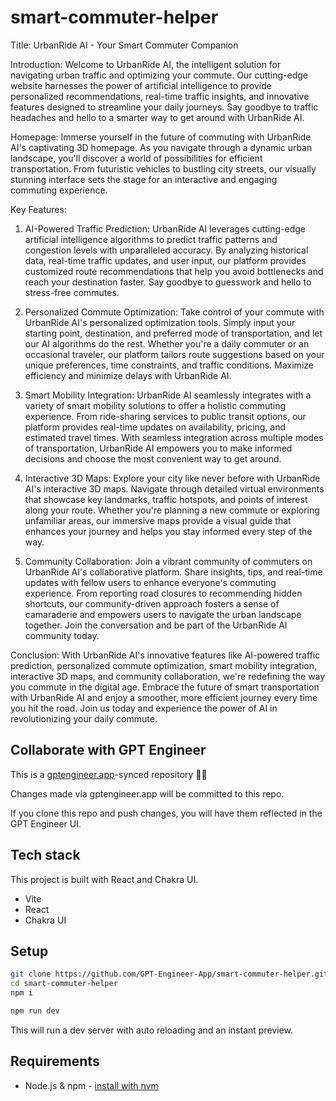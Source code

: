 # smart-commuter-helper

Title: UrbanRide AI - Your Smart Commuter Companion

Introduction:
Welcome to UrbanRide AI, the intelligent solution for navigating urban traffic and optimizing your commute. Our cutting-edge website harnesses the power of artificial intelligence to provide personalized recommendations, real-time traffic insights, and innovative features designed to streamline your daily journeys. Say goodbye to traffic headaches and hello to a smarter way to get around with UrbanRide AI.

Homepage:
Immerse yourself in the future of commuting with UrbanRide AI's captivating 3D homepage. As you navigate through a dynamic urban landscape, you'll discover a world of possibilities for efficient transportation. From futuristic vehicles to bustling city streets, our visually stunning interface sets the stage for an interactive and engaging commuting experience.

Key Features:

1. AI-Powered Traffic Prediction:
UrbanRide AI leverages cutting-edge artificial intelligence algorithms to predict traffic patterns and congestion levels with unparalleled accuracy. By analyzing historical data, real-time traffic updates, and user input, our platform provides customized route recommendations that help you avoid bottlenecks and reach your destination faster. Say goodbye to guesswork and hello to stress-free commutes.

2. Personalized Commute Optimization:
Take control of your commute with UrbanRide AI's personalized optimization tools. Simply input your starting point, destination, and preferred mode of transportation, and let our AI algorithms do the rest. Whether you're a daily commuter or an occasional traveler, our platform tailors route suggestions based on your unique preferences, time constraints, and traffic conditions. Maximize efficiency and minimize delays with UrbanRide AI.

3. Smart Mobility Integration:
UrbanRide AI seamlessly integrates with a variety of smart mobility solutions to offer a holistic commuting experience. From ride-sharing services to public transit options, our platform provides real-time updates on availability, pricing, and estimated travel times. With seamless integration across multiple modes of transportation, UrbanRide AI empowers you to make informed decisions and choose the most convenient way to get around.

4. Interactive 3D Maps:
Explore your city like never before with UrbanRide AI's interactive 3D maps. Navigate through detailed virtual environments that showcase key landmarks, traffic hotspots, and points of interest along your route. Whether you're planning a new commute or exploring unfamiliar areas, our immersive maps provide a visual guide that enhances your journey and helps you stay informed every step of the way.

5. Community Collaboration:
Join a vibrant community of commuters on UrbanRide AI's collaborative platform. Share insights, tips, and real-time updates with fellow users to enhance everyone's commuting experience. From reporting road closures to recommending hidden shortcuts, our community-driven approach fosters a sense of camaraderie and empowers users to navigate the urban landscape together. Join the conversation and be part of the UrbanRide AI community today.

Conclusion:
With UrbanRide AI's innovative features like AI-powered traffic prediction, personalized commute optimization, smart mobility integration, interactive 3D maps, and community collaboration, we're redefining the way you commute in the digital age. Embrace the future of smart transportation with UrbanRide AI and enjoy a smoother, more efficient journey every time you hit the road. Join us today and experience the power of AI in revolutionizing your daily commute.

## Collaborate with GPT Engineer

This is a [gptengineer.app](https://gptengineer.app)-synced repository 🌟🤖

Changes made via gptengineer.app will be committed to this repo.

If you clone this repo and push changes, you will have them reflected in the GPT Engineer UI.

## Tech stack

This project is built with React and Chakra UI.

- Vite
- React
- Chakra UI

## Setup

```sh
git clone https://github.com/GPT-Engineer-App/smart-commuter-helper.git
cd smart-commuter-helper
npm i
```

```sh
npm run dev
```

This will run a dev server with auto reloading and an instant preview.

## Requirements

- Node.js & npm - [install with nvm](https://github.com/nvm-sh/nvm#installing-and-updating)
